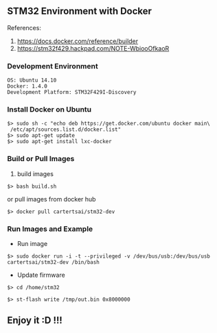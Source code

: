 STM32 Environment with Docker
-----------------------------

References: 

1. https://docs.docker.com/reference/builder  
2. https://stm32f429.hackpad.com/NOTE-WbiooOfkaoR  

### Development Environment
```
OS: Ubuntu 14.10
Docker: 1.4.0
Development Platform: STM32F429I-Discovery
```

### Install Docker on Ubuntu

```
$> sudo sh -c "echo deb https://get.docker.com/ubuntu docker main\
 /etc/apt/sources.list.d/docker.list"
$> sudo apt-get update
$> sudo apt-get install lxc-docker
```

### Build or Pull Images

1. build images
```
$> bash build.sh
```
or pull images from docker hub
```
$> docker pull cartertsai/stm32-dev 
```

### Run Images and Example

* Run image

```
$> sudo docker run -i -t --privileged -v /dev/bus/usb:/dev/bus/usb cartertsai/stm32-dev /bin/bash
```

* Update firmware 

```
$> cd /home/stm32

$> st-flash write /tmp/out.bin 0x8000000
```

## Enjoy it :D !!!


